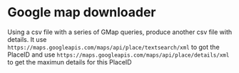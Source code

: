 # Google map downloader

Using a csv file with a series of GMap queries, produce another csv file with details. It use  
`https://maps.googleapis.com/maps/api/place/textsearch/xml` to got the PlaceID and use `https://maps.googleapis.com/maps/api/place/details/xml` to get the maximun details for this PlaceID
